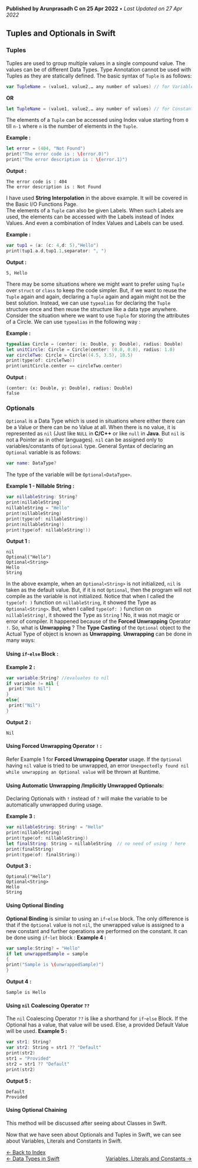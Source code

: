 **Published by Arunprasadh C on 25 Apr 2022** • *Last Updated on 27 Apr 2022*

## Tuples and Optionals in Swift

### Tuples
Tuples are used to group multiple values in a single compound value. The values can be of different Data Types. Type Annotation cannot be used with Tuples as they are statically defined. The basic syntax of `Tuple` is as follows:
```swift
var TupleName = (value1, value2,… any number of values) // for Variables
```
**OR**
```swift
let TupleName = (value1, value2,… any number of values) // for Constants
```
The elements of a `Tuple` can be accessed using Index value starting from `0` till `n-1` where `n` is the number of elements in the `Tuple`.

**Example :**
```swift
let error = (404, "Not Found")
print("The error code is : \(error.0)")
print("The error description is : \(error.1)")
```

**Output :**
```
The error code is : 404
The error description is : Not Found
```

I have used **String Interpolation** in the above example. It will be covered in the Basic I/O Functions Page.<br>
The elements of a `Tuple` can also be given Labels. When such Labels are used, the elements can be accessed with the Labels instead of Index Values. And even a combination of Index Values and Labels can be used.

**Example :**
```swift
var tup1 = (a: (c: 4,d: 5),"Hello")
print(tup1.a.d,tup1.1,separator: ", ")
```

**Output :**
```
5, Hello
```

There may be some situations where we might want to prefer using `Tuple` over `struct` or `class` to keep the code simpler. But, if we want to reuse the `Tuple` again and again, declaring a `Tuple` again and again might not be the best solution. Instead, we can use `typealias` for declaring the `Tuple` structure once and then reuse the structure like a data type anywhere. Consider the situation where we want to use `Tuple` for storing the attributes of a Circle. We can use `typealias` in the following way :

**Example :**
```swift
typealias Circle = (center: (x: Double, y: Double), radius: Double)
let unitCircle: Circle = Circle(center: (0.0, 0.0), radius: 1.0)
var circleTwo: Circle = Circle((4.5, 3.5), 10.5)
print(type(of: circleTwo))
print(unitCircle.center == circleTwo.center)
```
**Output :**
```
(center: (x: Double, y: Double), radius: Double)
false
```

### Optionals
`Optional` is a Data Type which is used in situations where either there can be a Value or there can be no Value at all. When there is no value, it is represented as `nil` (Just like `NULL` in **C/C++** or like `null` in **Java**. But `nil` is not a Pointer as in other languages). `nil` can be assigned only to variables/constants of `Optional` type. General Syntax of declaring an `Optional` variable is as follows:

```swift
var name: DataType? 
```
The type of the variable will be `Optional<DataType>`.

**Example 1 - Nillable String :**
```swift
var nillableString: String?
print(nillableString)
nillableString = "Hello"
print(nillableString)
print(type(of: nillableString))
print(nillableString!)
print(type(of: nillableString!))
```

**Output 1 :**
```
nil
Optional("Hello")
Optional<String>
Hello
String
```
In the above example, when an `Optional<String>` is not initialized, `nil` is taken as the default value. But, if it is not `Optional`, then the program will not compile as the variable is not initialized. Notice that when I called the `type(of: )` function on `nillableString`, it showed the Type as `Optional<String>`. But, when I called `type(of: )` function on `nillableString!`, it showed the Type as `String` ! No, it was not magic or error of compiler. It happened because of the **Forced Unwrapping** Operator `!`. So, what is **Unwrapping** ? The **Type Casting** of the `Optional` object to the Actual Type of  object is known as **Unwrapping**. **Unwrapping** can be done in many ways:

#### Using `if`-`else` Block  :
**Example 2 :**
```swift
var variable:String? //evaluates to nil
if variable != nil {
 print("Not Nil")
}
else{
 print("Nil")
}
```
**Output  2 :**
```
Nil
```
#### Using Forced Unwrapping Operator `!` :
Refer Example 1 for **Forced Unwrapping Operator** usage. If the `Optional` having `nil` value is tried to be unwrapped, an error `Unexpectedly found nil while unwrapping an Optional value` will be thrown at Runtime.

#### Using Automatic Unwrapping /Implicitly Unwrapped Optionals:
Declaring Optionals with `!` instead of `?` will make the variable to be automatically unwrapped during usage.

**Example 3 :**
```swift
var nillableString: String! = "Hello"
print(nillableString)
print(type(of: nillableString))
let finalString: String = nillableString  // no need of using ! here
print(finalString)
print(type(of: finalString))
```
**Output 3 :**
```
Optional("Hello")
Optional<String>
Hello
String
```
#### Using Optional Binding
**Optional Binding** is similar to using an `if`-`else` block. The only difference is that if the `Optional` value is not `nil`, the unwrapped value is assigned to a new constant and further operations are performed on the constant. It can be done using `if`-`let` block :
**Example 4 :**
```swift
var sample:String? = "Hello"
if let unwrappedSample = sample
{
print("Sample is \(unwrappedSample)")
}
```
**Output 4 :**
```
Sample is Hello
```

#### Using `nil` Coalescing Operator `??`
The `nil` Coalescing Operator `??` is like a shorthand for `if`-`else` Block. If the Optional has a value, that value will be used. Else, a provided Default Value will be used.
**Example 5 :**
```swift
var str1: String?
var str2: String = str1 ?? "Default"
print(str2)
str1 = "Provided"
str2 = str1 ?? "Default"
print(str2)
```
**Output 5 :**
```
Default
Provided
```
#### Using Optional Chaining
This method will be discussed after seeing about Classes in Swift.

Now that we have seen about Optionals and Tuples in Swift, we can see about Variables, Literals and Constants in Swift.

<a href="https://techinessoverloaded.github.io/iOSAppDevBasics/index.html">&larr; Back to Index</a>
<br>
<span style="float: left">
<a href="https://techinessoverloaded.github.io/iOSAppDevBasics/datatypes.html">&larr; Data Types in Swift</a>
</span>
<span style="float: right">
<a href="https://techinessoverloaded.github.io/iOSAppDevBasics/varconst.html">Variables, Literals and Constants &rarr;</a>
</span>
